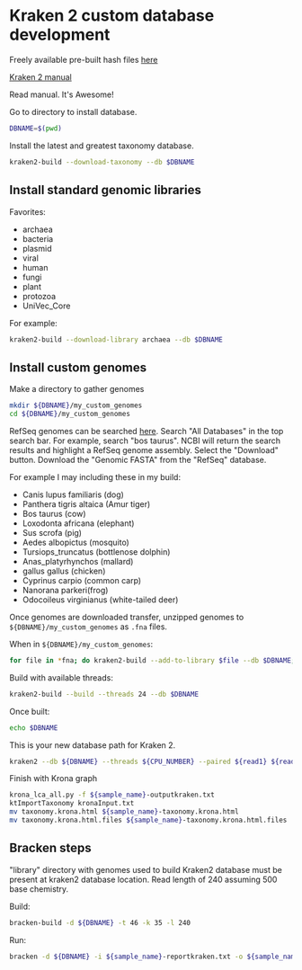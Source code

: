 # Kraken 2 custom database development

Freely available pre-built hash files [here](https://benlangmead.github.io/aws-indexes/k2)

[Kraken 2 manual](https://ccb.jhu.edu/software/kraken2/index.shtml?t=manual)

Read manual.  It's Awesome!

Go to directory to install database.

```bash
DBNAME=$(pwd)
```

Install the latest and greatest taxonomy database.

```bash
kraken2-build --download-taxonomy --db $DBNAME
```

## Install standard genomic libraries

Favorites:

- archaea
- bacteria
- plasmid
- viral
- human
- fungi
- plant
- protozoa
- UniVec_Core

For example:

```bash
kraken2-build --download-library archaea --db $DBNAME
```

## Install custom genomes

Make a directory to gather genomes

```bash
mkdir ${DBNAME}/my_custom_genomes
cd ${DBNAME}/my_custom_genomes
```

RefSeq genomes can be searched [here](https://www.ncbi.nlm.nih.gov/).  Search "All Databases" in the top search bar.  For example, search "bos taurus".  NCBI will return the search results and highlight a RefSeq genome assembly.  Select the "Download" button.  Download the "Genomic FASTA" from the "RefSeq" database.  

For example I may including these in my build:

- Canis lupus familiaris (dog)
- Panthera tigris altaica (Amur tiger)
- Bos taurus (cow)
- Loxodonta africana (elephant)
- Sus scrofa (pig)
- Aedes albopictus (mosquito)
- Tursiops_truncatus (bottlenose dolphin)
- Anas_platyrhynchos (mallard)
- gallus gallus (chicken)
- Cyprinus carpio (common carp)
- Nanorana parkeri(frog)
- Odocoileus virginianus (white-tailed deer)

Once genomes are downloaded transfer, unzipped genomes to `${DBNAME}/my_custom_genomes` as `.fna` files.

When in `${DBNAME}/my_custom_genomes`:

```bash
for file in *fna; do kraken2-build --add-to-library $file --db $DBNAME; done
```

Build with available threads:

```bash
kraken2-build --build --threads 24 --db $DBNAME
```

Once built:

```bash
echo $DBNAME
```

This is your new database path for Kraken 2.

```bash
kraken2 --db ${DBNAME} --threads ${CPU_NUMBER} --paired ${read1} ${read2} --output ${sample_name}-outputkraken.txt --report ${sample_name}-reportkraken.txt
```

Finish with Krona graph

```bash
krona_lca_all.py -f ${sample_name}-outputkraken.txt
ktImportTaxonomy kronaInput.txt
mv taxonomy.krona.html ${sample_name}-taxonomy.krona.html
mv taxonomy.krona.html.files ${sample_name}-taxonomy.krona.html.files
```

## Bracken steps

"library" directory with genomes used to build Kraken2 database must be present at kraken2 database location.  Read length of 240 assuming 500 base chemistry.

Build:
```bash
bracken-build -d ${DBNAME} -t 46 -k 35 -l 240
```

Run:
```bash
bracken -d ${DBNAME} -i ${sample_name}-reportkraken.txt -o ${sample_name}-bracken.txt -r 240
```